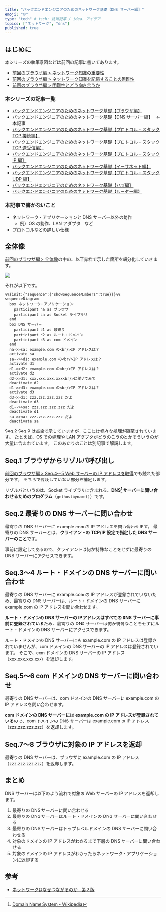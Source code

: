 ```yaml
---
title: "バックエンドエンジニアのためのネットワーク基礎【DNS サーバー編】"
emoji: "🌐"
type: "tech" # tech: 技術記事 / idea: アイデア
topics: ["ネットワーク", "dns"]
published: true
---
```


## はじめに

本シリーズの執筆意図などは前回の記事に書いてあります。

- [前回のブラウザ編 > ネットワーク知識の重要性](https://zenn.dev/jnkmtsd/articles/0d129a7aa0947b#%E3%83%8D%E3%83%83%E3%83%88%E3%83%AF%E3%83%BC%E3%82%AF%E7%9F%A5%E8%AD%98%E3%81%AE%E9%87%8D%E8%A6%81%E6%80%A7)
- [前回のブラウザ編 > ネットワーク知識を記憶することの困難性](https://zenn.dev/jnkmtsd/articles/0d129a7aa0947b#%E3%83%8D%E3%83%83%E3%83%88%E3%83%AF%E3%83%BC%E3%82%AF%E7%9F%A5%E8%AD%98%E3%82%92%E8%A8%98%E6%86%B6%E3%81%99%E3%82%8B%E3%81%93%E3%81%A8%E3%81%AE%E5%9B%B0%E9%9B%A3%E6%80%A7)
- [前回のブラウザ編 > 困難性とどう向き合うか](https://zenn.dev/jnkmtsd/articles/0d129a7aa0947b#%E5%9B%B0%E9%9B%A3%E6%80%A7%E3%81%A8%E3%81%A9%E3%81%86%E5%90%91%E3%81%8D%E5%90%88%E3%81%86%E3%81%8B)

### 本シリーズの記事一覧

- [バックエンドエンジニアのためのネットワーク基礎【ブラウザ編】](https://zenn.dev/jnkmtsd/articles/0d129a7aa0947b)
- バックエンドエンジニアのためのネットワーク基礎【DNS サーバー編】　 ← 本記事
- [バックエンドエンジニアのためのネットワーク基礎【プロトコル・スタック TCP 接続編】](https://zenn.dev/jnkmtsd/articles/e0ecb28f1875f2)
- [バックエンドエンジニアのためのネットワーク基礎【プロトコル・スタック TCP 送受信編】](https://zenn.dev/jnkmtsd/articles/37a25508b30635)
- [バックエンドエンジニアのためのネットワーク基礎【プロトコル・スタック IP 編】](https://zenn.dev/jnkmtsd/articles/61f104becc1750)
- [バックエンドエンジニアのためのネットワーク基礎【イーサネット編】](https://zenn.dev/jnkmtsd/articles/c50f9113995773)
- [バックエンドエンジニアのためのネットワーク基礎【プロトコル・スタック UDP 編】](https://zenn.dev/jnkmtsd/articles/46615811cadd72)
- [バックエンドエンジニアのためのネットワーク基礎【ハブ編】](https://zenn.dev/jnkmtsd/articles/24874950f6e4ea)
- [バックエンドエンジニアのためのネットワーク基礎【ルーター編】](https://zenn.dev/jnkmtsd/articles/e11381c0cafe3e)

### 本記事で書かないこと

- ネットワーク・アプリケーションと DNS サーバー以外の動作
  - 例）OS の動作、LAN アダプタ　など
- プロトコルなどの詳しい仕様

## 全体像

[前回のブラウザ編 > 全体像](https://zenn.dev/jnkmtsd/articles/0d129a7aa0947b#%E5%85%A8%E4%BD%93%E5%83%8F)の中の、以下赤枠で示した箇所を細分化していきます。

![](https://storage.googleapis.com/zenn-user-upload/577e3a1b6fc5-20231209.png)

それが以下です。

```mermaid
%%{init:{"sequence":{"showSequenceNumbers":true}}}%%
sequenceDiagram
  box ネットワーク・アプリケーション
    participant na as ブラウザ
    participant sa as Socket ライブラリ
  end
  box DNS サーバー
    participant d1 as 最寄り
    participant d2 as ルート・ドメイン
    participant d3 as com ドメイン
  end
  na->>sa: example.com の<br/>IP アドレスは？
  activate sa
  sa-->>d1: example.com の<br/>IP アドレスは？
  activate d1
  d1->>d2: example.com の<br/>IP アドレスは？
  activate d2
  d2->>d1: xxx.xxx.xxx.xxx<br/>に聞いてみて
  deactivate d2
  d1->>d3: example.com の<br/>IP アドレスは？
  activate d3
  d3->>d1: zzz.zzz.zzz.zzz だよ
  deactivate d3
  d1-->>sa: zzz.zzz.zzz.zzz だよ
  deactivate d1
  sa->>na: zzz.zzz.zzz.zzz だよ
  deactivate sa
```

Seq.2 Seq.9 は点線で示していますが、ここには様々な処理が隠蔽されています。
たとえば、OS での処理や LAN アダプタがどうのこうのとかそういうのが大量に含まれています。
このあたりのことは別記事で解説します。

## Seq.1 ブラウザからリゾルバ呼び出し

[前回のブラウザ編 > Seq.4〜5 Web サーバーの IP アドレスを取得](https://zenn.dev/jnkmtsd/articles/0d129a7aa0947b#seq.4%E3%80%9C5-web-%E3%82%B5%E3%83%BC%E3%83%90%E3%83%BC%E3%81%AE-ip-%E3%82%A2%E3%83%89%E3%83%AC%E3%82%B9%E3%82%92%E5%8F%96%E5%BE%97)でも触れた部分です。
そちらで言及していない部分を補足します。

リゾルバというのは、Socket ライブラリに含まれる、**DNS[^1] サーバーに問い合わせるためのプログラム**（`gethostbyname()`）です。

[^1]: [Domain Name System - Wikipedia](https://ja.wikipedia.org/wiki/Domain_Name_System)

## Seq.2 最寄りの DNS サーバーに問い合わせ

最寄りの DNS サーバーに example.com の IP アドレスを問い合わせます。
最寄りの DNS サーバーとは、**クライアントの TCP/IP 設定で指定した DNS サーバーのこと**です。

事前に設定してあるので、クライアントは何か特殊なことをせずに最寄りの DNS サーバーにアクセスできます。

## Seq.3〜4 ルート・ドメインの DNS サーバーに問い合わせ

最寄りの DNS サーバーに example.com の IP アドレスが登録されていないため、最寄りの DNS サーバーは、ルート・ドメインの DNS サーバーに example.com の IP アドレスを問い合わせます。

**ルート・ドメインの DNS サーバーの IP アドレスはすべての DNS サーバーに事前に登録されている**ため、最寄りの DNS サーバーは何か特殊なことをせずにルート・ドメインの DNS サーバーにアクセスできます。

ルート・ドメインの DNS サーバーにも example.com の IP アドレスは登録されていませんが、com ドメインの DNS サーバーの IP アドレスは登録されています。
そこで、com ドメインの DNS サーバーの IP アドレス（xxx.xxx.xxx.xxx）を返却します。

## Seq.5〜6 com ドメインの DNS サーバーに問い合わせ

最寄りの DNS サーバーは、com ドメインの DNS サーバーに example.com の IP アドレスを問い合わせます。

**com ドメインの DNS サーバーには example.com の IP アドレスが登録されている**ので、com ドメインの DNS サーバーは example.com の IP アドレス（zzz.zzz.zzz.zzz）を返却します。

## Seq.7〜8 ブラウザに対象の IP アドレスを返却

最寄りの DNS サーバーは、ブラウザに example.com の IP アドレス（zzz.zzz.zzz.zzz）を返却します。

## まとめ

DNS サーバーは以下のよう流れで対象の Web サーバーの IP アドレスを返却します。

1. 最寄りの DNS サーバーに問い合わせる
2. 最寄りの DNS サーバーはルート・ドメインの DNS サーバーに問い合わせる
3. 最寄りの DNS サーバーはトップレベルドメインの DNS サーバーに問い合わせる
4. 対象のドメインの IP アドレスがわかるまで下層の DNS サーバーに問い合わせる
5. 対象のドメインの IP アドレスがわかったらネットワーク・アプリケーションに返却する

## 参考

- [ネットワークはなぜつながるのか　第２版](https://www.amazon.co.jp/dp/B077XSB8BS)
